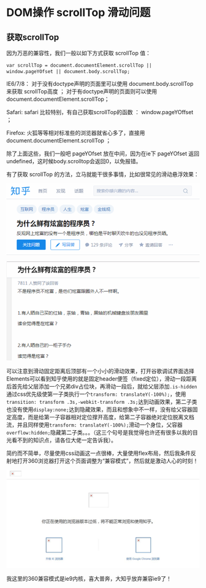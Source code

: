 # DOM操作 scrollTop 滑动问题

## 获取scrollTop

因为万恶的兼容性，我们一般以如下方式获取 scrollTop 值：

```
var scrollTop = document.documentElement.scrollTop || window.pageYOfset || document.body.scrollTop;
```

IE6/7/8： 
对于没有doctype声明的页面里可以使用  document.body.scrollTop 来获取 scrollTop高度 ； 
对于有doctype声明的页面则可以使用 document.documentElement.scrollTop； 

Safari: 
safari 比较特别，有自己获取scrollTop的函数 ： window.pageYOffset ； 

Firefox: 
火狐等等相对标准些的浏览器就省心多了，直接用 document.documentElement.scrollTop ；

除了上面这些，我们一般吧 pageYOfset 放在中间，因为在ie下 pageYOfset 返回undefined，这时候body.scrolltop会返回0，以免报错。

有了获取 scrollTop 的方法，立马就能干很多事情，比如很常见的滑动悬浮效果：

![知乎变动前](./1.png)

![知乎变动后](./2.png)

可以注意到滑动固定距离后顶部有一个小小的滑动效果，打开谷歌调试界面选择Elements可以看到知乎使用的就是固定header便签（fixed定位），滑动一段距离后首先给父层添加一个兄弟div占位块，再滑动一段后，就给父层添加`.is-hidden`通过css优先级使第一子类执行一个`transform: translateY(-100%);`，使用`transition: transform .3s,-webkit-transform .3s;`达到动画效果，第二子类也没有使用`display:none;`达到隐藏效果，而且和想象中不一样，没有给父容器固定高度，而是给第一子容器相对定位撑开高度，给第二子容器绝对定位脱离文档流，并且同样使用`transform: translateY(-100%);`滑动一个身位，父容器`overflow:hidden;`隐藏第二子类。。。（这三个句号是我觉得也许还有很多以我的目光看不到的知识点，请各位大佬一定告诉我）。

简约而不简单，尽量使用css动画这一点很棒，大量使用flex布局，然后我条件反射地打开360浏览器打开这个页面调整为“兼容模式”，然后就是激动人心的时刻！

![360知乎兼容性](./3.jpg)

我这里的360兼容模式是ie9内核，喜大普奔，大知乎放弃兼容ie9了！
